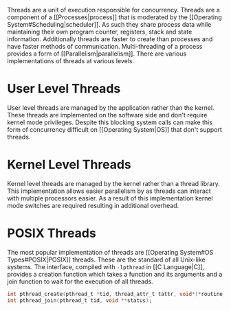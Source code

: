 Threads are a unit of execution responsible for concurrency. Threads are a component of a [[Processes|process]] that is moderated by the [[Operating System#Scheduling|scheduler]]. As such they share process data while maintaining their own program counter, registers, stack and state information. Additionally threads are faster to create than processes and have faster methods of communication. Multi-threading of a process provides a form of [[Parallelism|parallelism]]. There are various implementations of threads at various levels.

# User Level Threads
User level threads are managed by the application rather than the kernel. These threads are implemented on the software side and don't require kernel mode privileges. Despite this blocking system calls can make this form of concurrency difficult on [[Operating System|OS]] that don't support threads.

# Kernel Level Threads
Kernel level threads are managed by the kernel rather than a thread library. This implementation allows easier parallelism by as threads can interact with multiple processors easier. As a result of this implementation kernel mode switches are required resulting in additional overhead.

# POSIX Threads
The most popular implementation of threads are [[Operating System#OS Types#POSIX|POSIX]] threads. These are the standard of all Unix-like systems. The interface, compiled with `-lpthread` in [[C Language|C]], provides a creation function which takes a function and its arguments and a join function to wait for the execution of all threads.
```c
int pthread_create(pthread_t *tid, thread_attr_t tattr, void*(*routine)(void *), void *arg);
int pthread_join(pthread_t tid, void **status);
```